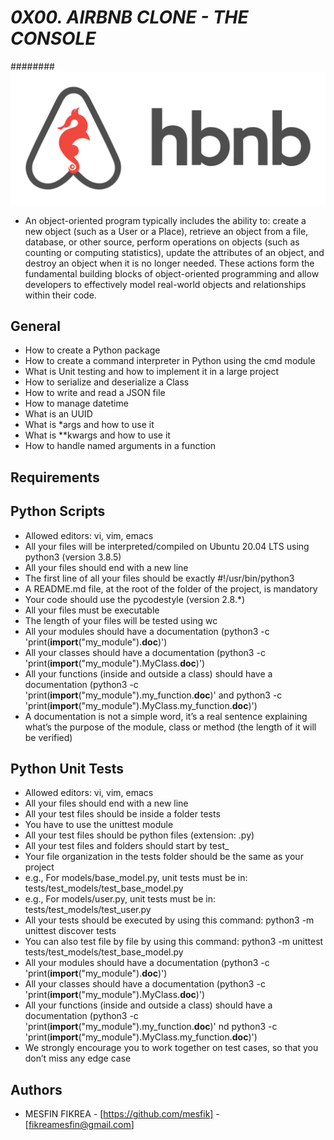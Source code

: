 # ***0X00. AIRBNB CLONE - THE CONSOLE***

######## ![AirBnb](AirBnB.png)

- An object-oriented program typically includes the ability to:
create a new object (such as a User or a Place),
retrieve an object from a file, database, or other source, 
perform operations on objects (such as counting or 
computing statistics), update the attributes of an object, 
and destroy an object when it is no longer needed.
These actions form the fundamental building blocks of 
object-oriented programming and allow developers to effectively
model real-world objects and relationships within their code.

## **General**

- How to create a Python package
- How to create a command interpreter in Python using the cmd module
- What is Unit testing and how to implement it in a large project
- How to serialize and deserialize a Class
- How to write and read a JSON file
- How to manage datetime
- What is an UUID
- What is *args and how to use it
- What is **kwargs and how to use it
- How to handle named arguments in a function
		
## **Requirements**

## **Python Scripts**

- Allowed editors: vi, vim, emacs
- All your files will be interpreted/compiled 
on Ubuntu 20.04 LTS using python3 (version 3.8.5)
- All your files should end with a new line
- The first line of all your files should be exactly #!/usr/bin/python3
- A README.md file, at the root of the folder of the project, is mandatory
- Your code should use the pycodestyle (version 2.8.*)
- All your files must be executable
- The length of your files will be tested using wc
- All your modules should have a documentation 
(python3 -c 'print(__import__("my_module").__doc__)')
- All your classes should have a documentation 
(python3 -c 'print(__import__("my_module").MyClass.__doc__)')
- All your functions (inside and outside a class) 
should have a documentation (python3 -c 
'print(__import__("my_module").my_function.__doc__)' 
and python3 -c 'print(__import__("my_module").MyClass.my_function.__doc__)')
- A documentation is not a simple word, it’s a real 
sentence explaining what’s the purpose of the module, 
class or method (the length of it will be verified)
		
## **Python Unit Tests**

- Allowed editors: vi, vim, emacs
- All your files should end with a new line
- All your test files should be inside a folder tests
- You have to use the unittest module
- All your test files should be python files (extension: .py)
- All your test files and folders should start by test_
- Your file organization in the tests folder should be the same as your project
- e.g., For models/base_model.py, unit tests must be in: 
tests/test_models/test_base_model.py
- e.g., For models/user.py, unit tests must be in: 
tests/test_models/test_user.py
- All your tests should be executed by using this command: 
python3 -m unittest discover tests
- You can also test file by file by using this command:
python3 -m unittest tests/test_models/test_base_model.py
- All your modules should have a documentation 
(python3 -c 'print(__import__("my_module").__doc__)')
- All your classes should have a documentation
(python3 -c 'print(__import__("my_module").MyClass.__doc__)')
- All your functions (inside and outside a class)
should have a documentation (python3 -c
'print(__import__("my_module").my_function.__doc__)' 
nd python3 -c 'print(__import__("my_module").MyClass.my_function.__doc__)')
- We strongly encourage you to work together on test cases,
so that you don’t miss any edge case
		
## **Authors**

- MESFIN FIKREA - [https://github.com/mesfik] - [fikreamesfin@gmail.com]

